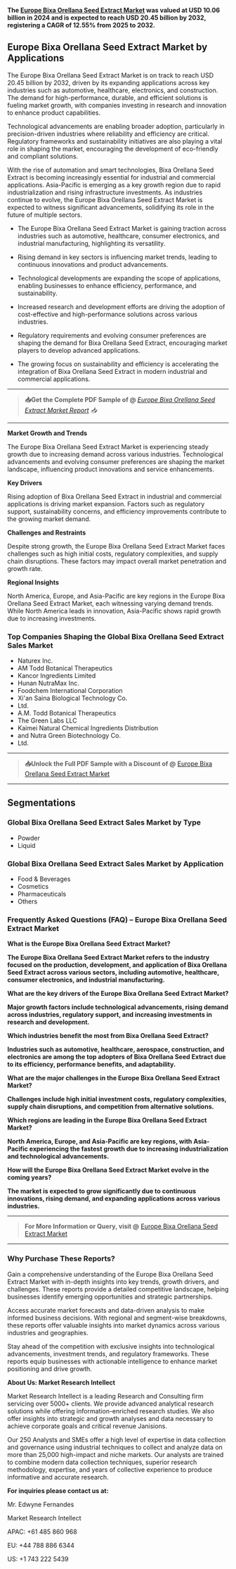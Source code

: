 <p><strong>The <a href="https://www.marketresearchintellect.com/download-sample/?rid=985560&amp;utm_source=Pulse-April-Europe&amp;utm_medium=852">Europe Bixa Orellana Seed Extract Market</a> was valued at USD 10.06 billion in 2024 and is expected to reach USD 20.45 billion by 2032, registering a CAGR of 12.55% from 2025 to 2032.</strong></p><h2>Europe Bixa Orellana Seed Extract Market by Applications&nbsp;</h2><p><p>The Europe Bixa Orellana Seed Extract Market is on track to reach USD 20.45 billion by 2032, driven by its expanding applications across key industries such as automotive, healthcare, electronics, and construction. The demand for high-performance, durable, and efficient solutions is fueling market growth, with companies investing in research and innovation to enhance product capabilities.</p><p>Technological advancements are enabling broader adoption, particularly in precision-driven industries where reliability and efficiency are critical. Regulatory frameworks and sustainability initiatives are also playing a vital role in shaping the market, encouraging the development of eco-friendly and compliant solutions.</p><p>With the rise of automation and smart technologies, Bixa Orellana Seed Extract is becoming increasingly essential for industrial and commercial applications. Asia-Pacific is emerging as a key growth region due to rapid industrialization and rising infrastructure investments. As industries continue to evolve, the Europe Bixa Orellana Seed Extract Market is expected to witness significant advancements, solidifying its role in the future of multiple sectors.</p></p><ul><li><p>The Europe Bixa Orellana Seed Extract Market is gaining traction across industries such as automotive, healthcare, consumer electronics, and industrial manufacturing, highlighting its versatility.</p></li><li><p>Rising demand in key sectors is influencing market trends, leading to continuous innovations and product advancements.</p></li><li><p>Technological developments are expanding the scope of applications, enabling businesses to enhance efficiency, performance, and sustainability.</p></li><li><p>Increased research and development efforts are driving the adoption of cost-effective and high-performance solutions across various industries.</p></li><li><p>Regulatory requirements and evolving consumer preferences are shaping the demand for Bixa Orellana Seed Extract, encouraging market players to develop advanced applications.</p></li><li><p>The growing focus on sustainability and efficiency is accelerating the integration of Bixa Orellana Seed Extract in modern industrial and commercial applications.</p></li></ul><hr /><blockquote><p><strong><span class="font-[700]">📥Get the Complete PDF Sample of @ </span></strong><em><span class="font-[700]"><a href="https://www.marketresearchintellect.com/download-sample/?rid=985560&amp;utm_source=Pulse-April-Europe&amp;utm_medium=852" target="_blank" data-tracking-control-name="article-ssr-frontend-pulse_little-text-block" data-tracking-will-navigate="" data-test-link="">Europe Bixa Orellana Seed Extract Market Report</a>&nbsp;📥</span></em></p></blockquote><hr /><p class="" data-start="77" data-end="360"><strong data-start="77" data-end="105">Market Growth and Trends</strong></p><p class="" data-start="77" data-end="360">The Europe Bixa Orellana Seed Extract Market is experiencing steady growth due to increasing demand across various industries. Technological advancements and evolving consumer preferences are shaping the market landscape, influencing product innovations and service enhancements.</p><p class="" data-start="362" data-end="606"><strong data-start="362" data-end="377">Key Drivers</strong></p><p class="" data-start="362" data-end="606">Rising adoption of Bixa Orellana Seed Extract in industrial and commercial applications is driving market expansion. Factors such as regulatory support, sustainability concerns, and efficiency improvements contribute to the growing market demand.</p><p class="" data-start="608" data-end="849"><strong data-start="608" data-end="637">Challenges and Restraints</strong></p><p class="" data-start="608" data-end="849">Despite strong growth, the Europe Bixa Orellana Seed Extract Market faces challenges such as high initial costs, regulatory complexities, and supply chain disruptions. These factors may impact overall market penetration and growth rate.</p><p class="" data-start="851" data-end="1095"><strong data-start="851" data-end="872">Regional Insights</strong></p><p class="" data-start="851" data-end="1095">North America, Europe, and Asia-Pacific are key regions in the Europe Bixa Orellana Seed Extract Market, each witnessing varying demand trends. While North America leads in innovation, Asia-Pacific shows rapid growth due to increasing investments.</p><p><h3>Top Companies Shaping the Global Bixa Orellana Seed Extract Sales Market </h3><ul><li>Naturex Inc.</li><li>AM Todd Botanical Therapeutics</li><li>Kancor Ingredients Limited</li><li>Hunan NutraMax Inc.</li><li>Foodchem International Corporation</li><li>Xi'an Saina Biological Technology Co.</li><li>Ltd.</li><li>A.M. Todd Botanical Therapeutics</li><li>The Green Labs LLC</li><li>Kaimei Natural Chemical Ingredients Distribution</li><li>and Nutra Green Biotechnology Co.</li><li>Ltd.</li></ul></p><hr /><blockquote><p><strong>📥Unlock the Full PDF Sample with a Discount of @</strong> <a href="https://www.marketresearchintellect.com/ask-for-discount/?rid=985560&amp;utm_source=Pulse-April-Europe&amp;utm_medium=852">Europe Bixa Orellana Seed Extract Market</a></p></blockquote><hr /><p><h2>Segmentations</h2><h3>Global Bixa Orellana Seed Extract Sales Market by Type</h3><ul><li>Powder</li><li>Liquid</li></ul><h3>Global Bixa Orellana Seed Extract Sales Market by Application</h3><ul><li>Food & Beverages</li><li>Cosmetics</li><li>Pharmaceuticals</li><li>Others</li></ul></p><h3><strong>Frequently Asked Questions (FAQ) &ndash; Europe Bixa Orellana Seed Extract Market</strong></h3><p><strong>What is the Europe Bixa Orellana Seed Extract Market?</strong></p><p><strong>The Europe Bixa Orellana Seed Extract Market refers to the industry focused on the production, development, and application of Bixa Orellana Seed Extract across various sectors, including automotive, healthcare, consumer electronics, and industrial manufacturing.</strong></p><p><strong>What are the key drivers of the Europe Bixa Orellana Seed Extract Market?</strong></p><p><strong>Major growth factors include technological advancements, rising demand across industries, regulatory support, and increasing investments in research and development.</strong></p><p><strong>Which industries benefit the most from Bixa Orellana Seed Extract?</strong></p><p><strong>Industries such as automotive, healthcare, aerospace, construction, and electronics are among the top adopters of Bixa Orellana Seed Extract due to its efficiency, performance benefits, and adaptability.</strong></p><p><strong>What are the major challenges in the Europe Bixa Orellana Seed Extract Market?</strong></p><p><strong>Challenges include high initial investment costs, regulatory complexities, supply chain disruptions, and competition from alternative solutions.</strong></p><p><strong>Which regions are leading in the Europe Bixa Orellana Seed Extract Market?</strong></p><p><strong>North America, Europe, and Asia-Pacific are key regions, with Asia-Pacific experiencing the fastest growth due to increasing industrialization and technological advancements.</strong></p><p><strong>How will the Europe Bixa Orellana Seed Extract Market evolve in the coming years?</strong></p><p><strong>The market is expected to grow significantly due to continuous innovations, rising demand, and expanding applications across various industries.</strong></p><hr /><blockquote><p><span class="font-[700]"><strong>For More Information or Query, visit&nbsp;@</strong>&nbsp;</span><span class="font-[700]"><a href="https://www.marketresearchintellect.com/product/global-bixa-orellana-seed-extract-sales-market/?utm_source=Linkedin&utm_medium=852" target="_blank" data-tracking-control-name="article-ssr-frontend-pulse_little-text-block" data-tracking-will-navigate="" data-test-link="">Europe Bixa Orellana Seed Extract Market</a></span></p></blockquote><hr /><h3><strong data-start="0" data-end="31">Why Purchase These Reports?</strong></h3><p class="" data-start="35" data-end="297">Gain a comprehensive understanding of the Europe Bixa Orellana Seed Extract Market with in-depth insights into key trends, growth drivers, and challenges. These reports provide a detailed competitive landscape, helping businesses identify emerging opportunities and strategic partnerships.</p><p class="" data-start="299" data-end="540">Access accurate market forecasts and data-driven analysis to make informed business decisions. With regional and segment-wise breakdowns, these reports offer valuable insights into market dynamics across various industries and geographies.</p><p class="" data-start="542" data-end="784">Stay ahead of the competition with exclusive insights into technological advancements, investment trends, and regulatory frameworks. These reports equip businesses with actionable intelligence to enhance market positioning and drive growth.</p><p><strong><span class="font-[700]">About Us: Market Research Intellect</span></strong></p><p><span class="">Market Research Intellect is a leading Research and Consulting firm servicing over 5000+ clients. We provide advanced analytical research solutions while offering information-enriched research studies.&nbsp;</span>We also offer insights into strategic and growth analyses and data necessary to achieve corporate goals and critical revenue Janisions.</p><p><span class="">Our 250 Analysts and SMEs offer a high level of expertise in data collection and governance using industrial techniques to collect and analyze data on more than 25,000 high-impact and niche markets. Our analysts are trained to combine modern data collection techniques, superior research methodology, expertise, and years of collective experience to produce informative and accurate research.</span></p><p><strong>For inquiries please contact us at:</strong></p><p>Mr. Edwyne Fernandes</p><p>Market Research Intellect</p><p>APAC: +61 485 860 968</p><p>EU: +44 788 886 6344</p><p>US: +1 743 222 5439</p>